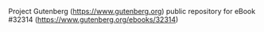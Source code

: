 Project Gutenberg (https://www.gutenberg.org) public repository for eBook #32314 (https://www.gutenberg.org/ebooks/32314)
